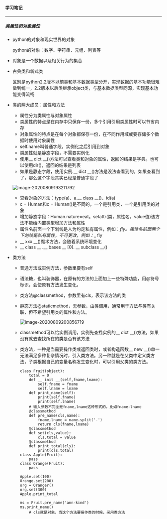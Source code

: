 #### 学习笔记

------

##### 类属性和对象属性

- python的对象和现实世界的对象

  python的对象：数字、字符串、元组、列表等

- 对象是一个数据以及相关行为的集合

- 古典类和新式类

  区别是python2.2版本以前类和基本数据类型分开，实现数据的基本功能很难做到统一，2.2版本以后类继承object类，与基本数据类型同源，实现基本功能变得流畅

- 类的两大成员：属性和方法

  - 属性分为类属性与对象属性
  - 类属性的特点是在内存中只保存一份，多个引用引用类属性时可以节省内存
  - 对象属性的特点是在每个对象都保存一份，在不同作用域或要存储多个数据时使用对象属性
  - self.name叫普通字段，实例化之后引用到对象
  - 类属性就是静态字段，不需要实例化
  - 使用__ dict __()方法可以查看类和对象的属性，返回的结果是字典。也可以使用dir()，返回的结果是列表
  - 如果是静态字段，使用实例.__ dict __()方法是没法查看到的，如果查看到了，那么这个字段其实已经是普通字段了

  ![image-20200809193211792](C:\Users\sunsu\AppData\Roaming\Typora\typora-user-images\image-20200809193211792.png)

  - 查看对象的方法：type(a)、a.__ class __()、id(a)
  - c = Human和c = Human()是不同的，一个是引用类，一个是引用类的对象
  - 增加静态字段：Human.nature=eat。setattr(类，属性名，value值)该方法不能给内置类型增加方法和属性
  - 属性名前面一个下划线是人为约定私有属性，例如：_fly。属性名前面两个下划线是私有属性，不可更改，例如：__ fly
  - __ xxx __()魔术方法，会随着系统环境变化
  - __ class __ .__ bases __ [0]. __ subclass __()

- 类方法

  - 普通方法或实例方法，参数里要有self

  - 语法糖，也叫装饰器，在原有的方法的上面加上一些特殊功能，用@符号标识，会使原有方法发生变化。

  - 类方法@classmethod，参数里有cls，表示该方法的类

  - 静态方法@staticmethod，无参数，由类调用，通常用于方法与类有关联，但不希望引用类的属性和方法。

    ![image-20200809200856719](C:\Users\sunsu\AppData\Roaming\Typora\typora-user-images\image-20200809200856719.png)

  - classmethod可以给实例调用，实例先查找实例的__ dict __()方法，如果没有就去查找所在的类是否有该方法

  - 类方法，一种是当需要操作类或返回类时，或者构造函数__ new __()单一无法满足多种复杂情况时，引入类方法。另一种就是在父类中定义类方法，子类根据自己的变量名称发生变化时，可以引用父类的类方法。

    ```
    class Fruit(object):
    	total = 0
    	def __ init __(self,fname,lname):
    		self.fname = fname
    		self.lname = lname
    	def print_name(self):
    		print(self.fname)
    		print(self.lname)
    	# 输入参数不完全是fname,lname这种形式的，比如fname-lname
    	@classmethod
    	def pre_name(cls,name):
    		fname,lname = name.split('-')
    		return cls(fname,lname)
    	@classmethod
    	def set(cls,value):
    		cls.total = value
    	@classmethod
    	def print_total(cls):
    		print(cls.total)
    class Apple(Fruit):
    	pass
    class Orange(Fruit):
    	pass
    
    Apple.set(100)
    Orange.set(200)
    org = Oranger()
    org.set(300)
    Apple.print_total
    	
    ms = Fruit.pre_name('ann-kind')
    ms.print_name()
    	# cls就是对象，当这个方法要操作类的时候，采用类方法
    
    
    		
    ```

    
